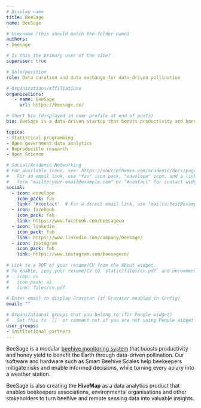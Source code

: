 ```yaml
---
# Display name
title: BeeSage
name: BeeSage

# Username (this should match the folder name)
authors:
- beesage

# Is this the primary user of the site?
superuser: true

# Role/position
role: Data curation and data exchange for data-driven pollination

# Organizations/Affiliations
organizations:
   - name: BeeSage
     url: https://beesage.co/

# Short bio (displayed in user profile at end of posts)
bio: BeeSage is a data-driven startup that boosts productivity and honey yield to benefit the Earth through data-driven pollination

topics:
- Statistical programming
- Open government data analytics
- Reproducible research
- Open Science

# Social/Academic Networking
# For available icons, see: https://sourcethemes.com/academic/docs/page-builder/#icons
#   For an email link, use "fas" icon pack, "envelope" icon, and a link in the
#   form "mailto:your-email@example.com" or "#contact" for contact widget.
social:
  - icon: envelope
    icon_pack: fas
    link: '#contact'  # For a direct email link, use "mailto:test@example.org".
  - icon: facebook
    icon_pack: fab
    link: https://www.facebook.com/beesageco
  - icon: linkedin
    icon_pack: fab
    link: https://www.linkedin.com/company/beesage/
  - icon: instagram
    icon_pack: fab
    link: https://www.instagram.com/beesageco/
  
# Link to a PDF of your resume/CV from the About widget.
# To enable, copy your resume/CV to `static/files/cv.pdf` and uncomment the lines below.
# - icon: cv
#   icon_pack: ai
#   link: files/cv.pdf

# Enter email to display Gravatar (if Gravatar enabled in Config)
email: ""

# Organizational groups that you belong to (for People widget)
#   Set this to `[]` or comment out if you are not using People widget.
user_groups:
- institutional partners
---
```


BeeSage is a modular [beehive monitoring system](https://beesage.co/) that boosts productivity and honey yield to benefit the Earth through data-driven pollination. Our software and hardware such as Smart Beehive Scales help beekeepers mitigate risks and enable informed decisions, while turning every apiary into a weather station.

BeeSage is also creating the **HiveMap** as a data analytics product that enables beekeepers associations, environmental organisations and other stakeholders to turn beehive and remote sensing data into valuable insights.

